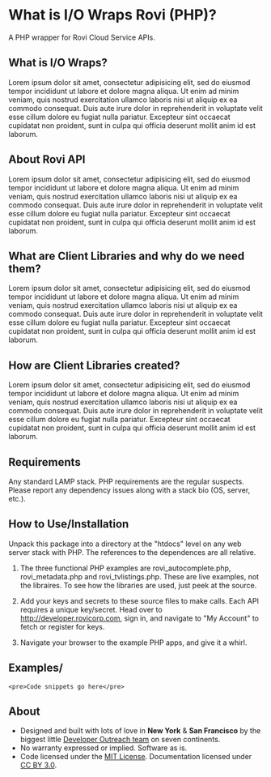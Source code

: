 # What is I/O Wraps Rovi (PHP)?
 
A PHP wrapper for Rovi Cloud Service APIs.

## What is I/O Wraps?

Lorem ipsum dolor sit amet, consectetur adipisicing elit, sed do eiusmod tempor incididunt ut labore et dolore magna aliqua. Ut enim ad minim veniam, quis nostrud exercitation ullamco laboris nisi ut aliquip ex ea commodo consequat. Duis aute irure dolor in reprehenderit in voluptate velit esse cillum dolore eu fugiat nulla pariatur. Excepteur sint occaecat cupidatat non proident, sunt in culpa qui officia deserunt mollit anim id est laborum.

## About Rovi API

Lorem ipsum dolor sit amet, consectetur adipisicing elit, sed do eiusmod tempor incididunt ut labore et dolore magna aliqua. Ut enim ad minim veniam, quis nostrud exercitation ullamco laboris nisi ut aliquip ex ea commodo consequat. Duis aute irure dolor in reprehenderit in voluptate velit esse cillum dolore eu fugiat nulla pariatur. Excepteur sint occaecat cupidatat non proident, sunt in culpa qui officia deserunt mollit anim id est laborum.


## What are Client Libraries and why do we need them?

Lorem ipsum dolor sit amet, consectetur adipisicing elit, sed do eiusmod tempor incididunt ut labore et dolore magna aliqua. Ut enim ad minim veniam, quis nostrud exercitation ullamco laboris nisi ut aliquip ex ea commodo consequat. Duis aute irure dolor in reprehenderit in voluptate velit esse cillum dolore eu fugiat nulla pariatur. Excepteur sint occaecat cupidatat non proident, sunt in culpa qui officia deserunt mollit anim id est laborum.

## How are Client Libraries created?

Lorem ipsum dolor sit amet, consectetur adipisicing elit, sed do eiusmod tempor incididunt ut labore et dolore magna aliqua. Ut enim ad minim veniam, quis nostrud exercitation ullamco laboris nisi ut aliquip ex ea commodo consequat. Duis aute irure dolor in reprehenderit in voluptate velit esse cillum dolore eu fugiat nulla pariatur. Excepteur sint occaecat cupidatat non proident, sunt in culpa qui officia deserunt mollit anim id est laborum.

## Requirements

Any standard LAMP stack. PHP requirements are the regular suspects. Please report any dependency issues along with a stack bio (OS, server, etc.).

## How to Use/Installation

Unpack this package into a directory at the "htdocs" level on any web server stack with PHP. The references to the dependences are
all relative.

1. The three functional PHP examples are rovi_autocomplete.php, rovi_metadata.php and rovi_tvlistings.php. These are live examples, not the libraires. To see how the libraries are used, just peek at the source.

2. Add your keys and secrets to these source files to make calls. Each API requires a unique key/secret. Head over to http://developer.rovicorp.com, sign in, and navigate to "My Account" to fetch or register for keys.

3. Navigate your browser to the example PHP apps, and give it a whirl.


## Examples/
	<pre>Code snippets go here</pre>


## About 

* Designed and built with lots of <span class="love">love</span> in <strong>New York</strong> &amp; <strong>San Francisco</strong> by the biggest little <a href="http://twitter.com/masherydev">Developer Outreach team</a> on seven continents.
* No warranty expressed or implied. Software as is.
* Code licensed under the <a href="http://www.opensource.org/licenses/mit-license.html">MIT License</a>. Documentation licensed under <a href="http://creativecommons.org/licenses/by/3.0/">CC BY 3.0</a>.